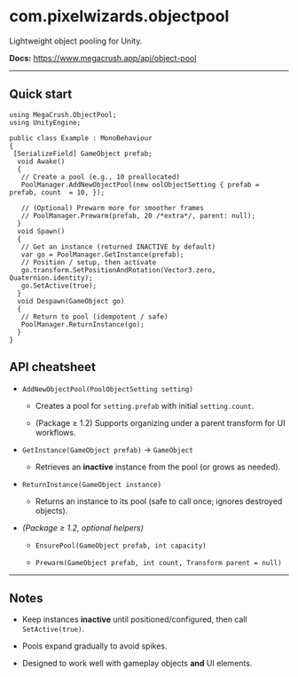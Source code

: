 # com.pixelwizards.objectpool

Lightweight object pooling for Unity.

**Docs:** https://www.megacrush.app/api/object-pool
  
---  

## Quick start

    using MegaCrush.ObjectPool;  
    using UnityEngine;  
      
    public class Example : MonoBehaviour  
    {  
     [SerializeField] GameObject prefab;  
      void Awake() 
      { 
       // Create a pool (e.g., 10 preallocated) 
       PoolManager.AddNewObjectPool(new oolObjectSetting { prefab = prefab, count  = 10, });
             
       // (Optional) Prewarm more for smoother frames 
       // PoolManager.Prewarm(prefab, 20 /*extra*/, parent: null);
      }  
      void Spawn() 
      { 
       // Get an instance (returned INACTIVE by default) 
       var go = PoolManager.GetInstance(prefab);  
       // Position / setup, then activate 
       go.transform.SetPositionAndRotation(Vector3.zero, Quaternion.identity); 
       go.SetActive(true); 
      }  
      void Despawn(GameObject go) 
      { 
       // Return to pool (idempotent / safe) 
       PoolManager.ReturnInstance(go); 
      }
    }

## API cheatsheet

-   `AddNewObjectPool(PoolObjectSetting setting)`

    -   Creates a pool for `setting.prefab` with initial `setting.count`.

    -   (Package ≥ 1.2) Supports organizing under a parent transform for UI workflows.

-   `GetInstance(GameObject prefab)` → `GameObject`

    -   Retrieves an **inactive** instance from the pool (or grows as needed).

-   `ReturnInstance(GameObject instance)`

    -   Returns an instance to its pool (safe to call once; ignores destroyed objects).

-   _(Package ≥ 1.2, optional helpers)_

    -   `EnsurePool(GameObject prefab, int capacity)`

    -   `Prewarm(GameObject prefab, int count, Transform parent = null)`


----------

## Notes

-   Keep instances **inactive** until positioned/configured, then call `SetActive(true)`.

-   Pools expand gradually to avoid spikes.

-   Designed to work well with gameplay objects **and** UI elements.


